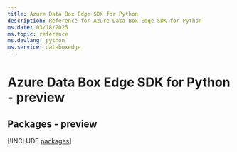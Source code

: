 ```yaml
---
title: Azure Data Box Edge SDK for Python
description: Reference for Azure Data Box Edge SDK for Python
ms.date: 03/18/2025
ms.topic: reference
ms.devlang: python
ms.service: databoxedge
---
```

# Azure Data Box Edge SDK for Python - preview
## Packages - preview
[!INCLUDE [packages](data-box-edge-index.md)]